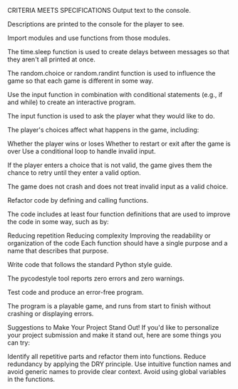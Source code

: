 CRITERIA
MEETS SPECIFICATIONS
Output text to the console.

Descriptions are printed to the console for the player to see.

Import modules and use functions from those modules.

The time.sleep function is used to create delays between messages so that they aren't all printed at once.

The random.choice or random.randint function is used to influence the game so that each game is different in some way.

Use the input function in combination with conditional statements (e.g., if and while) to create an interactive program.

The input function is used to ask the player what they would like to do.

The player's choices affect what happens in the game, including:

Whether the player wins or loses
Whether to restart or exit after the game is over
Use a conditional loop to handle invalid input.

If the player enters a choice that is not valid, the game gives them the chance to retry until they enter a valid option.

The game does not crash and does not treat invalid input as a valid choice.

Refactor code by defining and calling functions.

The code includes at least four function definitions that are used to improve the code in some way, such as by:

Reducing repetition
Reducing complexity
Improving the readability or organization of the code
Each function should have a single purpose and a name that describes that purpose.

Write code that follows the standard Python style guide.

The pycodestyle tool reports zero errors and zero warnings.

Test code and produce an error-free program.

The program is a playable game, and runs from start to finish without crashing or displaying errors.

Suggestions to Make Your Project Stand Out!
If you'd like to personalize your project submission and make it stand out, here are some things you can try:

Identify all repetitive parts and refactor them into functions.
Reduce redundancy by applying the DRY principle.
Use intuitive function names and avoid generic names to provide clear context.
Avoid using global variables in the functions.